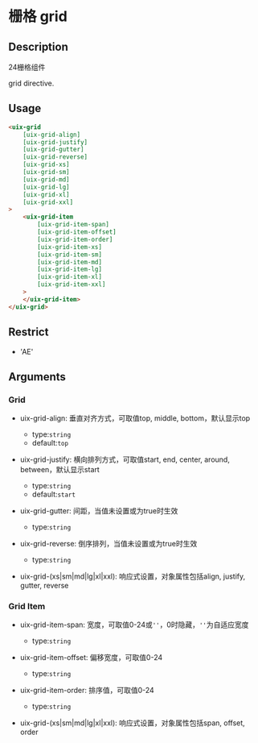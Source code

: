 # 栅格 grid
## Description
24栅格组件

grid directive.

## Usage

``` html
<uix-grid
    [uix-grid-align]
    [uix-grid-justify]
    [uix-grid-gutter]
    [uix-grid-reverse]
    [uix-grid-xs]
    [uix-grid-sm]
    [uix-grid-md]
    [uix-grid-lg]
    [uix-grid-xl]
    [uix-grid-xxl]
>
    <uix-grid-item
        [uix-grid-item-span]
        [uix-grid-item-offset]
        [uix-grid-item-order]
        [uix-grid-item-xs]
        [uix-grid-item-sm]
        [uix-grid-item-md]
        [uix-grid-item-lg]
        [uix-grid-item-xl]
        [uix-grid-item-xxl]
    >
    </uix-grid-item>
</uix-grid>
```
## Restrict
- 'AE'

## Arguments
### Grid
- uix-grid-align: 垂直对齐方式，可取值top, middle, bottom，默认显示top
    - type:`string`
    - default:`top`

- uix-grid-justify: 横向排列方式，可取值start, end, center, around, between，默认显示start
    - type:`string`
    - default:`start`

- uix-grid-gutter: 间距，当值未设置或为true时生效
    - type:`string`

- uix-grid-reverse: 倒序排列，当值未设置或为true时生效
    - type:`string`

- uix-grid-(xs|sm|md|lg|xl|xxl): 响应式设置，对象属性包括align, justify, gutter, reverse

### Grid Item
- uix-grid-item-span: 宽度，可取值0-24或`''`，0时隐藏，`''`为自适应宽度
    - type:`string`

- uix-grid-item-offset: 偏移宽度，可取值0-24
    - type:`string`

- uix-grid-item-order: 排序值，可取值0-24
    - type:`string`

- uix-grid-(xs|sm|md|lg|xl|xxl): 响应式设置，对象属性包括span, offset, order